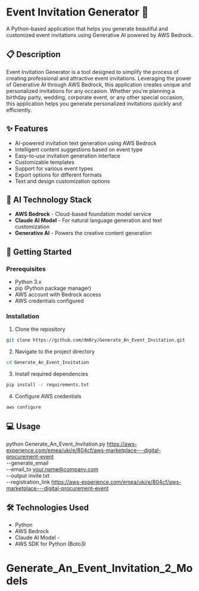 # Event Invitation Generator 🎉

A Python-based application that helps you generate beautiful and customized event invitations using Generative AI powered by AWS Bedrock.

## 📋 Description

Event Invitation Generator is a tool designed to simplify the process of creating professional and attractive event invitations. Leveraging the power of Generative AI through AWS Bedrock, this application creates unique and personalized invitations for any occasion. Whether you're planning a birthday party, wedding, corporate event, or any other special occasion, this application helps you generate personalized invitations quickly and efficiently.

## ✨ Features

- AI-powered invitation text generation using AWS Bedrock
- Intelligent content suggestions based on event type
- Easy-to-use invitation generation interface
- Customizable templates
- Support for various event types
- Export options for different formats
- Text and design customization options

## 🤖 AI Technology Stack

- **AWS Bedrock** - Cloud-based foundation model service
- **Claude AI Model** - For natural language generation and text customization
- **Generative AI** - Powers the creative content generation

## 🚀 Getting Started

### Prerequisites

- Python 3.x
- pip (Python package manager)
- AWS account with Bedrock access
- AWS credentials configured

### Installation

1. Clone the repository
```bash
git clone https://github.com/dm8ry/Generate_An_Event_Invitation.git
```

2. Navigate to the project directory
```bash
cd Generate_An_Event_Invitation
```

3. Install required dependencies
```bash
pip install -r requirements.txt
```

4. Configure AWS credentials
```bash
aws configure
```

## 💻 Usage

python Generate_An_Event_Invitation.py https://aws-experience.com/emea/uki/e/804cf/aws-marketplace---digital-procurement-event \
--generate_email \
--email_to your.name@company.com \
--output invite.txt \
--registration_link https://aws-experience.com/emea/uki/e/804cf/aws-marketplace---digital-procurement-event

## 🛠️ Technologies Used

- Python
- AWS Bedrock
- Claude AI Model - 
- AWS SDK for Python (Boto3)

# Generate_An_Event_Invitation_2_Models
